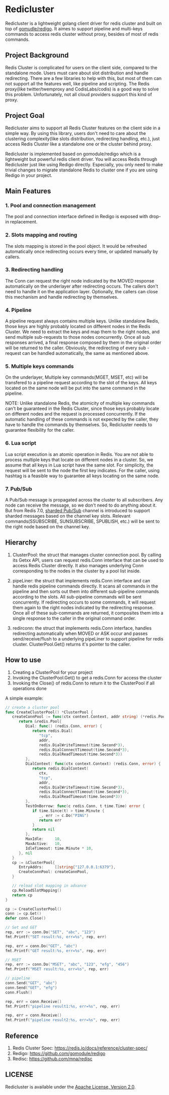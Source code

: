 # Redicluster
Redicluster is a lightweight golang client driver for redis cluster and built on top of [gomudle/redigo](https://github.com/gomodule/redigo).
It aimes to support pipeline and multi-keys commands to access redis cluster without proxy, besides of most of redis commands.

## Project Background
Redis Cluster is complicated for users on the client side, compared to the standalone mode. Users must care about slot distribution and handle redirecting. There are a few libraries to help with this, but most of them can not support all the features well, like pipeline and scripting. The Redis proxy(like twitter/twemproxy and CodisLabs/codis) is a good way to solve this problem. Unfortunately, not all cloud providers support this kind of proxy.

## Project Goal
Redicluster aims to support all Redis Cluster features on the client side in a simple way. By using this library, users don't need to care about the clustering complexity(like slots distribution, redirecting handling, etc.), just access Redis Cluster like a standalone one or the cluster behind proxy.

Redicluster is implemented based on gomodule/redigo which is a lightweight but powerful redis client driver. You will access Redis through Redicluster just like using Redigo directly. Especially, you only need to make trivial changes to migrate standalone Redis to cluster one if you are using Redigo in your project.

## Main Features
### 1. Pool and connection management
The pool and connection interface defined in Redigo is exposed with drop-in replacement.

### 2. Slots mapping and routing
The slots mapping is stored in the pool object. It would be refreshed automatically once redirecting occurs every time, or updated manually by callers.

### 3. Redirecting handling
The Conn can request the right node indicated by the MOVED response automatically on the underlayer after redirecting occurs. The callers don't need to handle it on the application layer. Optionally, the callers can close this mechanism and handle redirecting by themselves.

### 4. Pipeline
A pipeline request always contains multiple keys. Unlike standalone Redis, those keys are highly probably located on different nodes in the Redis Cluster. We need to extract the keys and map them to the right nodes, and send multiple sub-requests to those nodes concurrently. Once all sub responses arrived, a final response composed by them in the original order will be returned to the caller. Obviously, the redirecting of every sub -request can be handled automatically, the same as mentioned above.

### 5. Multiple keys commands
On the underlayer, Multiple key commands(MGET, MSET, etc) will be transfered to a pipeline request according to the slot of the keys. All keys located on the same node will be put into the same command in the pipeline.

NOTE: Unlike standalone Redis, the atomicity of multiple key commands can't be guaranteed in the Redis Cluster, since those keys probably locate on different nodes and the request is processed concurrently. If the automatic handling of these commands is not expected by the caller, they have to handle the commands by themselves. So, Redicluster needs to guarantee flexibility for the caller.

### 6. Lua script
Lua script execution is an atomic operation in Redis. You are not able to process multiple keys that locate on different nodes in a cluster. So, we assume that all keys in Lua script have the same slot. For simplicity, the request will be sent to the node the first key indicates. For the caller, using hashtag is a feasible way to guarantee all keys locating on the same node.

### 7. Pub/Sub
A Pub/Sub message is propagated across the cluster to all subscribers. Any node can receive the message, so we don't need to do anything about it. But from Redis 7.0, [sharded Pub/Sub](https://redis.io/docs/manual/pubsub/#sharded-pubsub) channel is introduced to support sharded messages based on the channel key slots. Relevant commands(SSUBSCRIBE, SUNSUBSCRIBE, SPUBLISH, etc.) will be sent to the right node based on the channel key.

## Hierarchy
1. ClusterPool: the struct that manages cluster connection pool. By calling its Getxx API, users can request redis.Conn interface that can be used to access Redis Cluster directly. It also manages underlying Conn corresponding to the nodes in the cluster by a pool list inside.

2. pipeLiner: the struct that implements redis.Conn interface and can handle redis pipeline commands directly. It scans all commands in the pipeline and then sorts out them into different sub-pipeline commands according to the slots. All sub-pipeline commands will be sent concurrently. If redirecting occurs to some commands, it will request them again to the right nodes indicated by the redirecting response. Once all of these sub-commands are returned, it composites them into a single response to the caller in the original command order.

3. redirconn: the struct that implements redis.Conn interface, handles redirecting automatically when MOVED or ASK occur and passes send/receive/flush to a underlying pipeLiner to support pipeline for redis cluster. ClusterPool.Get() returns it's pointer to the caller.

## How to use
1. Creating a ClusterPool for your project
2. Invoking the ClusterPool.Get() to get a redis.Conn for access the cluster
3. Invoking the Close() of redis.Conn to return it to the ClusterPool if all operations done

A simple example:
```go
// create a cluster pool
func CreateClusterPool() *ClusterPool {
   createConnPool := func(ctx context.Context, addr string) (*redis.Pool, error) {
      return &redis.Pool{
         Dial: func() (redis.Conn, error) {
            return redis.Dial(
               "tcp",
               addr,
               redis.DialWriteTimeout(time.Second*3),
               redis.DialConnectTimeout(time.Second*3),
               redis.DialReadTimeout(time.Second*3))
         },
         DialContext: func(ctx context.Context) (redis.Conn, error) {
            return redis.DialContext(
               ctx,
               "tcp",
               addr,
               redis.DialWriteTimeout(time.Second*3),
               redis.DialConnectTimeout(time.Second*3),
               redis.DialReadTimeout(time.Second*3))
         },
         TestOnBorrow: func(c redis.Conn, t time.Time) error {
            if time.Since(t) > time.Minute {
               _, err := c.Do("PING")
               return err
            }
            return nil
         },
         MaxIdle:     10,
         MaxActive:   10,
         IdleTimeout: time.Minute * 10,
      }, nil
   }
   cp := &ClusterPool{
      EntryAddrs:     []string{"127.0.0.1:6379"},
      CreateConnPool: createConnPool,
   }

   // reload slot mapping in advance
   cp.ReloadSlotMapping()
   return cp
}

cp := CreateClusterPool()
conn := cp.Get()
defer conn.Close()

// Set and GET
rep, err := conn.Do("SET", "abc", "123")
fmt.Printf("SET result:%s, err=%s", rep, err)

rep, err = conn.Do("GET", "abc")
fmt.Printf("GET result:%s, err=%s", rep, err)

// MSET
rep, err := conn.Do("MSET", "abc", "123", "efg", "456")
fmt.Printf("MSET result:%s, err=%s", rep, err)

// pipeline
conn.Send("GET", "abc")
conn.Send("GET", "efg")
conn.Flush()

rep, err = conn.Receive()
fmt.Printf("pipeline result1:%s, err=%s", rep, err)

rep, err = conn.Receive()
fmt.Printf("pipeline result2:%s, err=%s", rep, err)

```
## Reference
1. Redis Cluster Spec: https://redis.io/docs/reference/cluster-spec/
2. Redigo: https://github.com/gomodule/redigo
3. Redisc: https://github.com/mna/redisc

## LICENSE
Redicluster is available under the [Apache License, Version 2.0](http://www.apache.org/licenses/LICENSE-2.0.html).